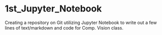 # 1st_Jupyter_Notebook
Creating a repository on Git utilizing Jupyter Notebook to write out a few lines of text/markdown and code for Comp. Vision class.
